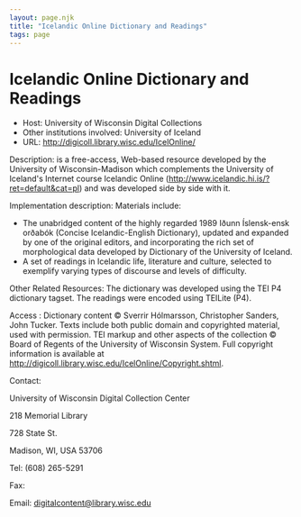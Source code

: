 ```yaml
---
layout: page.njk
title: "Icelandic Online Dictionary and Readings"
tags: page
---
```

# Icelandic Online Dictionary and Readings




* Host: University of Wisconsin Digital Collections
* Other institutions involved: University of Iceland
* URL: <http://digicoll.library.wisc.edu/IcelOnline/>



Description:
 is a free-access, Web-based resource developed by the University of Wisconsin-Madison
 which complements the University of Iceland's Internet course Icelandic Online (http://www.icelandic.hi.is/?ret=default&cat=pl)
 and was developed side by side with it.



Implementation description:
 Materials include:


* The unabridged content of the highly regarded 1989 Iðunn Íslensk-ensk orðabók (Concise
 Icelandic-English Dictionary), updated and expanded by one of the original editors,
 and incorporating the rich set of morphological data developed by Dictionary of the
 University of Iceland.
* A set of readings in Icelandic life, literature and culture, selected to exemplify
 varying types of discourse and levels of difficulty.



Other Related Resources:
 The dictionary was developed using the TEI P4 dictionary tagset. The readings were
 encoded using TEILite (P4).



Access :
 Dictionary content © Sverrir Hólmarsson, Christopher Sanders, John Tucker. Texts include
 both public domain and copyrighted material, used with permission. TEI markup and
 other aspects of the collection © Board of Regents of the University of Wisconsin
 System. Full copyright information is available at http://digicoll.library.wisc.edu/IcelOnline/Copyright.shtml.



Contact: 



University of Wisconsin Digital Collection Center


218 Memorial Library
 
 728 State St.
 
 Madison, WI, USA 53706


Tel: (608) 265-5291


Fax: 


Email: [digitalcontent@library.wisc.edu](mailto:digitalcontent@library.wisc.edu)





